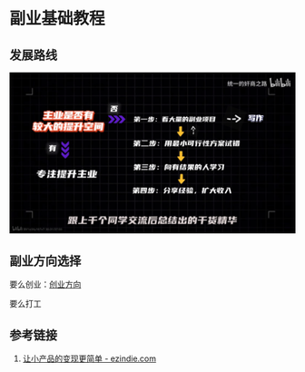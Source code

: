 # 副业基础教程

## 发展路线


![](resources/images/2980d86f9b0fbf2c4976e55fee51592.jpg)

## 副业方向选择


要么创业：[创业方向](work/career/enterprise/创业方向.md)

要么打工

## 参考链接

1. [让小产品的变现更简单 - ezindie.com](https://www.ezindie.com/)